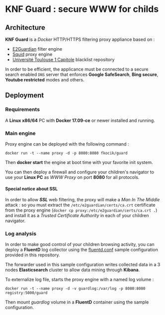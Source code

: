 # KNF Guard : secure WWW for childs

## Architecture

**KNF Guard** is a *Docker* HTTP/HTTPS filtering proxy appliance based on :

* [E2Guardian](http://e2guardian.org/cms/index.php) filter engine
* [Squid](http://www.squid-cache.org/) proxy engine
* [Université Toulouse 1 Capitole](https://dsi.ut-capitole.fr/blacklists/) blacklist repository

In order to be efficient, the applicance must be connected to a secure search enabled `DNS` server
that enforces **Google SafeSearch**, **Bing secure**, **Youtube restricted** modes and others.

## Deployment

### Requirements

A **Linux x86/64** PC with **Docker 17.09-ce** or newer installed and running.

### Main engine

Proxy engine can be deployed with the following command :

`docker run -t --name proxy -d -p 8080:8080 fkocik/guard` 

Then **docker start** the engine at boot time with your favorite init system.

You can then deploy a firewall and configure your children's navigator to use your
**Linux PC** as *WWW Proxy* on port **8080** for all protocols.

#### Special notice about SSL

In order to allow ***SSL*** web filtering, the proxy will make a *Man In The Middle*
attack : so you must extract the `/etc/e2guardian/certs/ca.crt` certificate from the
proxy engine (`docker cp proxy:/etc/e2guardian/certs/ca.crt .`) and install it as a
*Trusted Certificate Authority* in each of your children navigator.

### Log analysis

In order to make good control of your children browsing activity, you can deploy a
**FluentD** log collector using the [fluentd.conf](fluentd/fluentd.conf) sample 
configuration provided in this repository.

The forwarder used in this sample configuration writes collected data in a 3 nodes
**Elasticsearch** cluster to allow data mining through **Kibana**.

To externalize log file, starts the proxy engine with a named log volume :

`docker run -t --name proxy -d -v guardlog:/var/log -p 8080:8080 registry:5000/guard`

Then mount *guardlog* volume in a **FluentD** container using the sample configuration.
